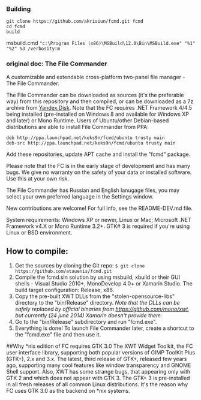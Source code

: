 ### Building

```
git clone https://github.com/akrisiun/fcmd.git fcmd
cd fcmd
build
```
msbuild.cmd
`
"c:\Program Files (x86)\MSBuild\12.0\Bin\MSBuild.exe" "%1" "%2" %3 /verbosity:m
`

### original doc: The File Commander

A customizable and extendable cross-platform two-panel file manager - The File Commander.

The File Commander can be downloaded as sources (it's the preferable way) from this repository and then compiled, or can be downloaded as a 7z archive from [Yandex.Disk](https://yadi.sk/d/XNZXI4MkTucdB). Note that the FC requires .NET Framework 4/4.5 being installed (pre-installed on Windows 8 and available for Windows XP and later) or Mono Runtime. Users of Ubuntu/other Debian-based distributions are able to install File Commander from PPA:

    deb http://ppa.launchpad.net/keks9n/fcmd/ubuntu trusty main 
    deb-src http://ppa.launchpad.net/keks9n/fcmd/ubuntu trusty main 
  
Add these repositories, update APT cache and install the "fcmd" package.

Please note that the FC is in the early stage of development and has many bugs. We give no warranty on the safety of your data or installed software. Use this at your own risk.

The File Commander has Russian and English lanugage files, you may select your own preferred language in the Settings window.

New contributions are welcome! For full info, see the README-DEV.md file.

System requirements: Windows XP or newer, Linux or Mac; Microsoft .NET Framework v4.X or Mono Runtime 3.2+. GTK# 3 is required if you're using Linux or BSD environment.

## How to compile:

1. Get the sources by cloning the Git repo: `$ git clone https://github.com/atauenis/fcmd.git`
2. Compile the fcmd.sln solution by using msbuild, xbuild or their GUI shells - Visual Studio 2010+, MonoDevelop 4.0+ or Xamarin Studio. The build target configuration: Release, x86.
3. Copy the pre-built XWT DLLs from the "stolen-opensource-libs" directory to the "bin/Release" directory.
   *Note that the DLLs can be safely replaced by official binaries from https://github.com/mono/xwt, but currently (24 june 2014) Xamarin doesn't provide them.*
4. Go to the "bin/Release" subdirectory and run "fcmd.exe".
5. Everything is done! To launch File Commander later, create a shortcut to the "fcmd.exe" file and then use it.

##Why *nix edition of FC requires GTK 3.0
The XWT Widget Toolkit, the FC user interface library, supporting both popular versions of GIMP ToolKit Plus (GTK+), 2.x and 3.x. The latest, third release of GTK+, released few years ago, supporting many cool features like window transparency and GNOME Shell support. Also, XWT has some strange bugs, that appearing only with GTK 2 and which does not appear with GTK 3. The GTK+ 3 is pre-installed in all fresh releases of all common Linux distributions. It's the reason why FC uses GTK 3.0 as the backend on *nix systems.
